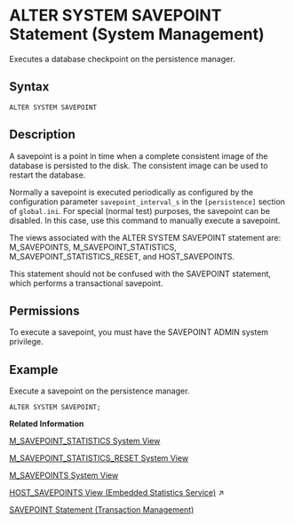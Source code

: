 <!-- loio20d2b6e4751910148f429f70714d1910 -->

# ALTER SYSTEM SAVEPOINT Statement \(System Management\)

Executes a database checkpoint on the persistence manager.



<a name="loio20d2b6e4751910148f429f70714d1910__sql_alter_system_savepoint_1sql_alter_system_savepoint_syntax"/>

## Syntax

```
ALTER SYSTEM SAVEPOINT
```



<a name="loio20d2b6e4751910148f429f70714d1910__sql_alter_system_savepoint_1sql_alter_system_savepoint_description"/>

## Description

A savepoint is a point in time when a complete consistent image of the database is persisted to the disk. The consistent image can be used to restart the database.

Normally a savepoint is executed periodically as configured by the configuration parameter `savepoint_interval_s` in the `[persistence]` section of `global.ini`. For special \(normal test\) purposes, the savepoint can be disabled. In this case, use this command to manually execute a savepoint.

The views associated with the ALTER SYSTEM SAVEPOINT statement are: M\_SAVEPOINTS, M\_SAVEPOINT\_STATISTICS, M\_SAVEPOINT\_STATISTICS\_RESET, and HOST\_SAVEPOINTS.

This statement should not be confused with the SAVEPOINT statement, which performs a transactional savepoint.



<a name="loio20d2b6e4751910148f429f70714d1910__section_qy5_3rr_xrb"/>

## Permissions

To execute a savepoint, you must have the SAVEPOINT ADMIN system privilege.



<a name="loio20d2b6e4751910148f429f70714d1910__sql_alter_system_savepoint_1sql_alter_system_savepoint_examples"/>

## Example

Execute a savepoint on the persistence manager.

```
ALTER SYSTEM SAVEPOINT;
```

**Related Information**  


[M\_SAVEPOINT\_STATISTICS System View](../../020-System-Views-Reference/022-Monitoring-Views/m-savepoint-statistics-system-view-20bc9a8.md "Provides information about executed savepoints.")

[M\_SAVEPOINT\_STATISTICS\_RESET System View](../../020-System-Views-Reference/022-Monitoring-Views/m-savepoint-statistics-reset-system-view-20bcc12.md "Provides the savepoint statistics since the last reset.")

[M\_SAVEPOINTS System View](../../020-System-Views-Reference/022-Monitoring-Views/m-savepoints-system-view-20bdd30.md "Displays current and historical savepoint statistics.")

[HOST_SAVEPOINTS View (Embedded Statistics Service)](https://help.sap.com/viewer/323c57a017234d47a0e7da3e22345822/2024_3_QRC/en-US/3706a4f73e9745d7ba205784a7025c5f.html "Specifies the current and historical savepoint statistics.") :arrow_upper_right:

[SAVEPOINT Statement \(Transaction Management\)](savepoint-statement-transaction-management-cd4172a.md "Defines a location to which a transaction can return if part of the transaction is conditionally canceled.")

